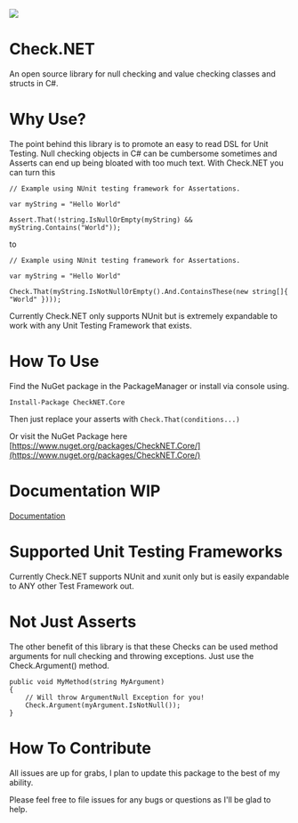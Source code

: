 ![](https://raw.githubusercontent.com/AgentBurgundy/Check.NET/master/images/checknet.png)
# Check.NET
An open source library for null checking and value checking classes and structs in C#.

# Why Use?
The point behind this library is to promote an easy to read DSL for Unit Testing. Null checking objects in C# 
can be cumbersome sometimes and Asserts can end up being bloated with too much text. With Check.NET you can turn this
```
// Example using NUnit testing framework for Assertations.

var myString = "Hello World"

Assert.That(!string.IsNullOrEmpty(myString) && myString.Contains("World"));
```

to

```
// Example using NUnit testing framework for Assertations.

var myString = "Hello World"

Check.That(myString.IsNotNullOrEmpty().And.ContainsThese(new string[]{ "World" })));
```

Currently Check.NET only supports NUnit but is extremely expandable to work with any Unit Testing Framework that exists.

# How To Use
Find the NuGet package in the PackageManager or install via console using.

`Install-Package CheckNET.Core`

Then just replace your asserts with `Check.That(conditions...)`

Or visit the NuGet Package here [https://www.nuget.org/packages/CheckNET.Core/](https://www.nuget.org/packages/CheckNET.Core/)

# Documentation WIP
[Documentation](https://github.com/AgentBurgundy/Check.NET/blob/master/DOCUMENTATION.md)

# Supported Unit Testing Frameworks
Currently Check.NET supports NUnit and xunit only but is easily expandable to ANY other Test Framework out.

# Not Just Asserts
The other benefit of this library is that these Checks can be used method arguments for null checking and throwing exceptions. Just use the Check.Argument() method.
```
public void MyMethod(string MyArgument)
{
	// Will throw ArgumentNull Exception for you!
	Check.Argument(myArgument.IsNotNull());
}
```

# How To Contribute
All issues are up for grabs, I plan to update this package to the best of my ability.

Please feel free to file issues for any bugs or questions as I'll be glad to help.